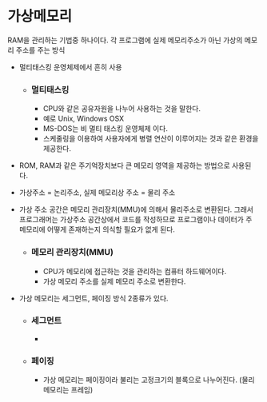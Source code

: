 # 가상메모리

RAM을 관리하는 기법중 하나이다. 각 프로그램에 실제 메모리주소가 아닌 가상의 메모리 주소를 주는 방식

- 멀티태스킹 운영체제에서 흔히 사용

  - ### 멀티태스킹

    - CPU와 같은 공유자원을 나누어 사용하는 것을 말한다.
    - 예로 Unix, Windows OSX
    - MS-DOS는 비 멀티 태스킹 운영체제 이다.
    - 스케줄링을 이용하여 사용자에게 병렬 연산이 이루어지는 것과 같은 환경을 제공한다.

- ROM, RAM과 같은 주기억장치보다 큰 메모리 영역을 제공하는 방법으로 사용된다.

- 가상주소 = 논리주소, 실제 메모리상 주소 = 물리 주소

- 가상 주소 공간은 메모리 관리장치(MMU)에 의해서 물리주소로 변환된다. 그래서 프로그래머는 가상주소 공간상에서 코드를 작성하므로 프로그램이나 데이터가 주 메모리에 어떻게 존재하는지 의식할 필요가 없게 된다.

  - ### 메모리 관리장치(MMU)

    - CPU가 메모리에 접근하는 것을 관리하는 컴퓨터 하드웨어이다.
    - 가상 메모리 주소를 실제 메모리 주소로 변환한다.

- 가상 메모리는 세그먼트, 페이징 방식 2종류가 있다.

  - ### 세그먼트

    - ​

  - ### 페이징

    - 가상 메모리는 페이징이라 불리는 고정크기의 블록으로 나누어진다. (물리메모리는 프레임)

  ### 	